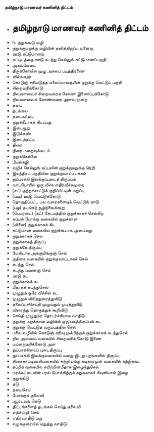 **தமிழ்நாடு மாணவர் கணினித் திட்டம்**
- # தமிழ்நாடு மாணவர் கணினித் திட்டம்
- n. குறுக்கூடு வழி
- குறுக்குமறுக்கு வழியின் தனித்திருப்ப வளைவு
- ஊடு கட்டுமானம்
- கட்டிடத்தை ஊடு கடந்து செல்லுங் கட்டுமானப்பகுதி
- அகல்மேடை
- திருக்கோயில் முழு அகலப் படித்திரணை
-  வில்ங்கதர்
- கொடுஞ் சரிவடுத்த மலைப்பாதையின் குறுக்கு வெட்டுப் பகுதி
- சிறைவரிக்கோடு
- நிலவளவைச் சிறைவரைக் கோண இணைப்புக்கோடு
- நிலவளவைக் கோண்வரை அளவு முறை
- தடை
- தடங்கல்
- தடைகட்டை
- குறுக்கீடாகக் கிடப்பது
- இடையூறு
- இடுக்கண்
- இடைத்தட்டி
- திரை
- திரை மறைவுக்கூடம்
- குறுக்கெல்லை
- பியல்கழி
- வழிச் செல்லுங் கப்பலின் குறுக்குமறுக்கு நெறி
- இயந்திரப் பகுதியின குறுக்குவாட்டியக்கம்
- துப்பாக்கி இலக்குப்புடைத் திருப்பம்
- வாட்போரில் ஒரு வீச்சு எதிர்வீச்சுமுறை
- (சட்) குற்றச்சாட்டுக் குறிப்பீட்டின் மறுப்பு
- (வடி) ஊடு வெட்டுக்கோடு
- தொகுதிப்பட்ட பல வரைகளையும் வெட்டுங் காடு
- (பழ) தடங்கற் சூழ்நிலைக்கூறு
- (பெயரடை) (கட்) கேடயத்தில் குறுக்காகச் செல்கிற
- கப்பல் போக்கு வகையில் குறுக்கான
- (வினை) குறுக்காகக் கிட
- கட்டுமான வகையில குறுக்கூடாக அமைவுறு
- குறுக்காகச் செல்
- குறுக்காகத் திருப்பு
- குறுக்கே திரும்பு
- மேலீடாக அங்குமிங்குஞ் செல்
- குதிரை வகையில் குறுக்குவாட்டாகச் செல்
- கடந்து செல்
- கடந்து பயணஞ் செய்
- ஊடு கட
- குறுக்காகக் கட
- மீதாகக் கடந்துசெல்
- முழுதும் ஒரே வீச்சில் கட
- முழுதும் விரித்துரைத்துவிடு
- தலைப்புச்செய்தி முழுவதும் முடித்துவிடு
- விரைந்து தொகுத்துக் கூறிவிடு
- செய்தி முழுதும்ர தொடர்ச்சியாக வாதிடு
- குறுக்கு மறுக்கான வழியில் ஒரு படித்திருப்பங் கட
- குறுக்கு வெட்டுத் வருப்பத்தில் செல்
- மலை வழியில் கொடுஞ் சரிவு முக்பிற்குக் குறுக்காகக் கடந்துசெல்
- நில அளவை வகையில் சிறைவரிக் கோடு இணை
- மய்றைவரிக்கோடு அள
- துப்பாக்கியைப் புடைதிருப்பு
- துப்பாக்கி இலக்குவகையில் வலது இடது புறங்களில் திரும்பு
- திசைகாட்டிஊசிவகையில் சுற்றி யங்கு கடிகாரமுள் வகையில் சுற்றிக்கட
- கப்பிக வகையில் கயிற்றின்மீதாக இழைந்துசெல்
- மரக்கட்டையின் பரல் போக்கிற்குக் கறுககாகச் சீவுளியால் இழை
- குறுக்கிடு
- தடு
- தடைசெய்
- போக்குக் குலைவி
- ஆர்டவங் கெடு
- திட்டங்களைத் தடங்கல் செய்து குலைவி
- எதிர்ப்புச் செய்
- எதிர்வாதிடு மறு
- வழக்குரையில் மறுத்து வாதிடு.

